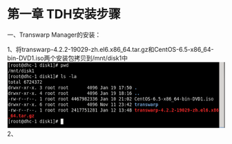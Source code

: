 # 第一章 TDH安装步骤

一、Transwarp Manager的安装：
    
   1、将transwarp-4.2.2-19029-zh.el6.x86_64.tar.gz和CentOS-6.5-x86_64-bin-DVD1.iso两个安装包拷贝到/mnt/disk1中
 ![](1.png)
 2、